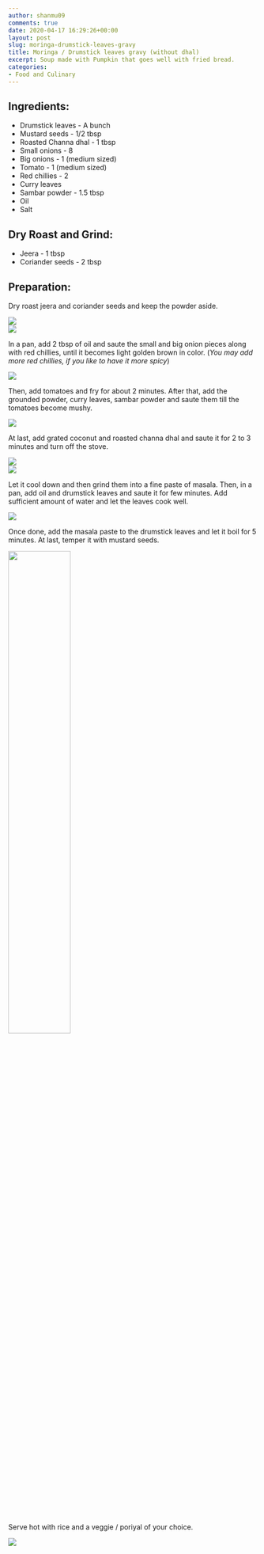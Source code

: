 ```yaml
---
author: shanmu09
comments: true
date: 2020-04-17 16:29:26+00:00
layout: post
slug: moringa-drumstick-leaves-gravy
title: Moringa / Drumstick leaves gravy (without dhal)
excerpt: Soup made with Pumpkin that goes well with fried bread.
categories:
- Food and Culinary
---
```

















## Ingredients:







  * Drumstick leaves - A bunch
  * Mustard seeds - 1/2 tbsp
  * Roasted Channa dhal - 1 tbsp
  * Small onions - 8
  * Big onions - 1 (medium sized)
  * Tomato - 1 (medium sized)
  * Red chillies - 2 
  * Curry leaves
  * Sambar powder - 1.5 tbsp
  * Oil
  * Salt






## Dry Roast and Grind:







  * Jeera - 1 tbsp
  * Coriander seeds - 2 tbsp






## Preparation:







Dry roast jeera and coriander seeds and keep the powder aside.




<div class="img-row">
     <div class="img-column">
	<img src="https://github.com/bbalakriz/bbalakriz.github.io/raw/master/images/moringa-leaves-gravy/1.jpg"  class="img-rounded-corner-sbs" />
     </div>
     <div class="img-column">
	<img src="https://github.com/bbalakriz/bbalakriz.github.io/raw/master/images/moringa-leaves-gravy/2.jpg" class="img-rounded-corner-sbs" />
         </div>
</div>
<p/>



In a pan, add 2 tbsp of oil and saute the small and big onion pieces along with red chillies, until it becomes light golden brown in color. (_You may add more red chillies, if you like to have it more spicy_)



<div>
	<img src="https://github.com/bbalakriz/bbalakriz.github.io/raw/master/images/moringa-leaves-gravy/3.jpg"  class="img-rounded-corner-body"/>
</div>
<p/>




Then, add tomatoes and fry for about 2 minutes. After that, add the grounded powder, curry leaves, sambar powder and saute them till the tomatoes become mushy.




<div>
	<img src="https://github.com/bbalakriz/bbalakriz.github.io/raw/master/images/moringa-leaves-gravy/4.jpg"  class="img-rounded-corner-body"/>
</div>
<p/>




At last, add grated coconut and roasted channa dhal and saute it for 2 to 3 minutes and turn off the stove.




<div class="img-row">
     <div class="img-column">
	<img src="https://github.com/bbalakriz/bbalakriz.github.io/raw/master/images/moringa-leaves-gravy/5.jpg"  class="img-rounded-corner-sbs" />
     </div>
     <div class="img-column">
	<img src="https://github.com/bbalakriz/bbalakriz.github.io/raw/master/images/moringa-leaves-gravy/6.jpg" class="img-rounded-corner-sbs" />
         </div>
</div>
<p/>






Let it cool down and then grind them into a fine paste of masala. Then, in  a pan, add oil and drumstick leaves and saute it for few minutes. Add sufficient amount of water and let the leaves cook well.




<div>
	<img src="https://github.com/bbalakriz/bbalakriz.github.io/raw/master/images/moringa-leaves-gravy/7.jpg"  class="img-rounded-corner-body"/>
</div>
<p/>





Once done, add the masala paste to the drumstick leaves and let it boil for 5 minutes. At last, temper it with mustard seeds. 


<div>
	<img src="https://github.com/bbalakriz/bbalakriz.github.io/raw/master/images/moringa-leaves-gravy/8.jpg"  width="50%" height="50%"/>
</div>
<p/>





Serve hot with rice and a veggie / poriyal of your choice.



<div>
	<img src="https://github.com/bbalakriz/bbalakriz.github.io/raw/master/images/moringa-leaves-gravy/9.jpg" />
</div>
<p/>







